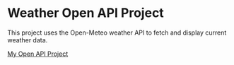 # Weather Open API Project

This project uses the Open-Meteo weather API to fetch and display current weather data.

[My Open API Project](https://github.com/Serena-Tun/weather-open-api)
